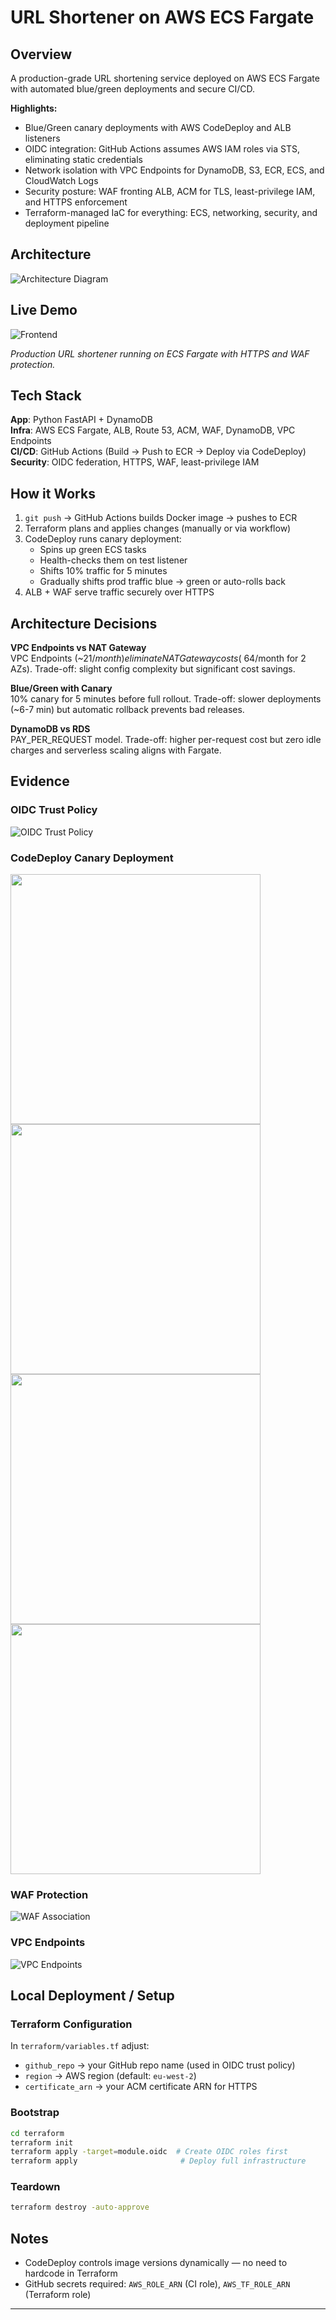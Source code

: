 # URL Shortener on AWS ECS Fargate

## Overview

A production-grade URL shortening service deployed on AWS ECS Fargate with automated blue/green deployments and secure CI/CD.

**Highlights:**
- Blue/Green canary deployments with AWS CodeDeploy and ALB listeners
- OIDC integration: GitHub Actions assumes AWS IAM roles via STS, eliminating static credentials
- Network isolation with VPC Endpoints for DynamoDB, S3, ECR, ECS, and CloudWatch Logs
- Security posture: WAF fronting ALB, ACM for TLS, least-privilege IAM, and HTTPS enforcement
- Terraform-managed IaC for everything: ECS, networking, security, and deployment pipeline

## Architecture

![Architecture Diagram](./images/architectureECSV2.png)

## Live Demo

![Frontend](./images/frontend.png)

*Production URL shortener running on ECS Fargate with HTTPS and WAF protection.*

## Tech Stack

**App**: Python FastAPI + DynamoDB  
**Infra**: AWS ECS Fargate, ALB, Route 53, ACM, WAF, DynamoDB, VPC Endpoints  
**CI/CD**: GitHub Actions (Build → Push to ECR → Deploy via CodeDeploy)  
**Security**: OIDC federation, HTTPS, WAF, least-privilege IAM  

## How it Works

1. `git push` → GitHub Actions builds Docker image → pushes to ECR
2. Terraform plans and applies changes (manually or via workflow)
3. CodeDeploy runs canary deployment:
   - Spins up green ECS tasks
   - Health-checks them on test listener
   - Shifts 10% traffic for 5 minutes
   - Gradually shifts prod traffic blue → green or auto-rolls back
4. ALB + WAF serve traffic securely over HTTPS

## Architecture Decisions

**VPC Endpoints vs NAT Gateway**  
VPC Endpoints (~$21/month) eliminate NAT Gateway costs (~$64/month for 2 AZs). Trade-off: slight config complexity but significant cost savings.

**Blue/Green with Canary**  
10% canary for 5 minutes before full rollout. Trade-off: slower deployments (~6-7 min) but automatic rollback prevents bad releases.

**DynamoDB vs RDS**  
PAY_PER_REQUEST model. Trade-off: higher per-request cost but zero idle charges and serverless scaling aligns with Fargate.

## Evidence

### OIDC Trust Policy
![OIDC Trust Policy](./images/OIDCtrust.png)

### CodeDeploy Canary Deployment
<img src="./images/codedeploy1.png" width="400"/> <img src="./images/codedeploy2.png" width="400"/>  
<img src="./images/codedeploy3.png" width="400"/> <img src="./images/codedeploy4.png" width="400"/>

### WAF Protection
![WAF Association](./images/WAFassosciation.png)

### VPC Endpoints
![VPC Endpoints](./images/vpcEndpoints.png)

## Local Deployment / Setup

### Terraform Configuration

In `terraform/variables.tf` adjust:
- `github_repo` → your GitHub repo name (used in OIDC trust policy)
- `region` → AWS region (default: `eu-west-2`)
- `certificate_arn` → your ACM certificate ARN for HTTPS

### Bootstrap

```bash
cd terraform
terraform init
terraform apply -target=module.oidc  # Create OIDC roles first
terraform apply                       # Deploy full infrastructure
```

### Teardown

```bash
terraform destroy -auto-approve
```

## Notes

- CodeDeploy controls image versions dynamically — no need to hardcode in Terraform
- GitHub secrets required: `AWS_ROLE_ARN` (CI role), `AWS_TF_ROLE_ARN` (Terraform role)
---


